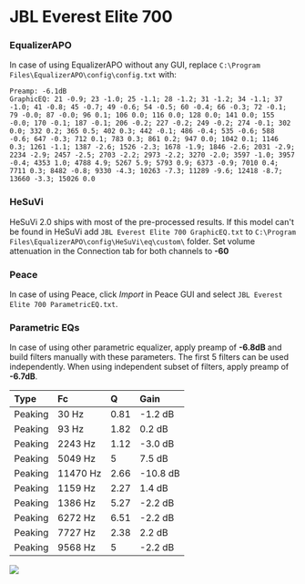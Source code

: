 # JBL Everest Elite 700

### EqualizerAPO
In case of using EqualizerAPO without any GUI, replace `C:\Program Files\EqualizerAPO\config\config.txt`
with:
```
Preamp: -6.1dB
GraphicEQ: 21 -0.9; 23 -1.0; 25 -1.1; 28 -1.2; 31 -1.2; 34 -1.1; 37 -1.0; 41 -0.8; 45 -0.7; 49 -0.6; 54 -0.5; 60 -0.4; 66 -0.3; 72 -0.1; 79 -0.0; 87 -0.0; 96 0.1; 106 0.0; 116 0.0; 128 0.0; 141 0.0; 155 -0.0; 170 -0.1; 187 -0.1; 206 -0.2; 227 -0.2; 249 -0.2; 274 -0.1; 302 0.0; 332 0.2; 365 0.5; 402 0.3; 442 -0.1; 486 -0.4; 535 -0.6; 588 -0.6; 647 -0.3; 712 0.1; 783 0.3; 861 0.2; 947 0.0; 1042 0.1; 1146 0.3; 1261 -1.1; 1387 -2.6; 1526 -2.3; 1678 -1.9; 1846 -2.6; 2031 -2.9; 2234 -2.9; 2457 -2.5; 2703 -2.2; 2973 -2.2; 3270 -2.0; 3597 -1.0; 3957 -0.4; 4353 1.0; 4788 4.9; 5267 5.9; 5793 0.9; 6373 -0.9; 7010 0.4; 7711 0.3; 8482 -0.8; 9330 -4.3; 10263 -7.3; 11289 -9.6; 12418 -8.7; 13660 -3.3; 15026 0.0
```

### HeSuVi
HeSuVi 2.0 ships with most of the pre-processed results. If this model can't be found in HeSuVi add
`JBL Everest Elite 700 GraphicEQ.txt` to `C:\Program Files\EqualizerAPO\config\HeSuVi\eq\custom\` folder.
Set volume attenuation in the Connection tab for both channels to **-60**

### Peace
In case of using Peace, click *Import* in Peace GUI and select `JBL Everest Elite 700 ParametricEQ.txt`.

### Parametric EQs
In case of using other parametric equalizer, apply preamp of **-6.8dB** and build filters manually
with these parameters. The first 5 filters can be used independently.
When using independent subset of filters, apply preamp of **-6.7dB**.

| Type    | Fc       |    Q | Gain     |
|:--------|:---------|:-----|:---------|
| Peaking | 30 Hz    | 0.81 | -1.2 dB  |
| Peaking | 93 Hz    | 1.82 | 0.2 dB   |
| Peaking | 2243 Hz  | 1.12 | -3.0 dB  |
| Peaking | 5049 Hz  | 5    | 7.5 dB   |
| Peaking | 11470 Hz | 2.66 | -10.8 dB |
| Peaking | 1159 Hz  | 2.27 | 1.4 dB   |
| Peaking | 1386 Hz  | 5.27 | -2.2 dB  |
| Peaking | 6272 Hz  | 6.51 | -2.2 dB  |
| Peaking | 7727 Hz  | 2.38 | 2.2 dB   |
| Peaking | 9568 Hz  | 5    | -2.2 dB  |

![](https://raw.githubusercontent.com/jaakkopasanen/AutoEq/master/results/rtings/avg/JBL%20Everest%20Elite%20700/JBL%20Everest%20Elite%20700.png)